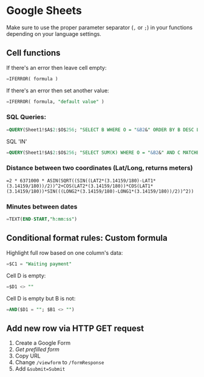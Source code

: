 # Google Sheets

Make sure to use the proper parameter separator (`,` or `;`) in your functions depending on your language settings.


## Cell functions

If there's an error then leave cell empty:

```sql
=IFERROR( formula )
```

If there's an error then set another value:

```sql
=IFERROR( formula, "default value" )
```

### SQL Queries:

```sql
=QUERY(Sheet1!$A$2:$O$256; "SELECT B WHERE O = "&B2&" ORDER BY B DESC LIMIT 1")
```

SQL 'IN'

```sql
=QUERY(Sheet1!$A$2:$O$256; "SELECT SUM(K) WHERE O = "&B2&" AND C MATCHES 'Pending|Waiting|Paid' LABEL SUM(K) ''")
```

### Distance between two coordinates (Lat/Long, returns meters)

```
=2 * 6371000 * ASIN(SQRT((SIN((LAT2*(3.14159/180)-LAT1*(3.14159/180))/2))^2+COS(LAT2*(3.14159/180))*COS(LAT1*(3.14159/180))*SIN(((LONG2*(3.14159/180)-LONG1*(3.14159/180))/2))^2))
```

### Minutes between dates

```sql
=TEXT(END-START,"h:mm:ss")
```

## Conditional format rules: Custom formula

Highlight full row based on one column's data:

```sql
=$C1 = "Waiting payment"
```

Cell D is empty:

```sql
=$D1 <> ""
```

Cell D is empty but B is not:

```sql
=AND($D1 = ""; $B1 <> "")
```



## Add new row via HTTP GET request

1. Create a Google Form
2. _Get prefilled form_
3. Copy URL
4. Change `/viewform` to `/formResponse`
5. Add `&submit=Submit`

